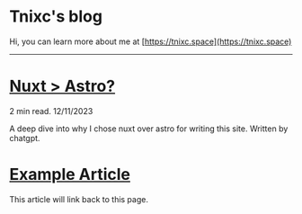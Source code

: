 # Tnixc's blog

Hi, you can learn more about me at [https://tnixc.space](https://tnixc.space)

---

# [Nuxt > Astro?](/nuxt)

2 min read. 12/11/2023

A deep dive into why I chose nuxt over astro for writing this site. Written by chatgpt.

# [Example Article](/)

This article will link back to this page.